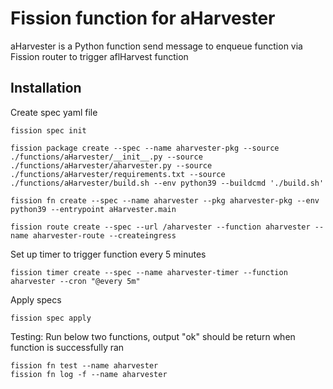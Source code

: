 # Fission function for aHarvester 

aHarvester is a Python function send message to enqueue function via Fission router to trigger aflHarvest function

## Installation 

Create spec yaml file
```shell
fission spec init
```
```shell
fission package create --spec --name aharvester-pkg --source ./functions/aHarvester/__init__.py --source ./functions/aHarvester/aharvester.py --source ./functions/aHarvester/requirements.txt --source ./functions/aHarvester/build.sh --env python39 --buildcmd './build.sh'
```
```shell
fission fn create --spec --name aharvester --pkg aharvester-pkg --env python39 --entrypoint aHarvester.main 
```

```shell
fission route create --spec --url /aharvester --function aharvester --name aharvester-route --createingress
```

Set up timer to trigger function every 5 minutes

```shell
fission timer create --spec --name aharvester-timer --function aharvester --cron "@every 5m"
```
Apply specs
```shell
fission spec apply
```

Testing: Run below two functions, output "ok" should be return when function is successfully ran

```shell
fission fn test --name aharvester
fission fn log -f --name aharvester
```
